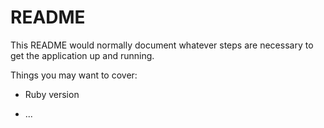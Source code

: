 # README

This README would normally document whatever steps are necessary to get the
application up and running.

Things you may want to cover:

* Ruby version

* ...

